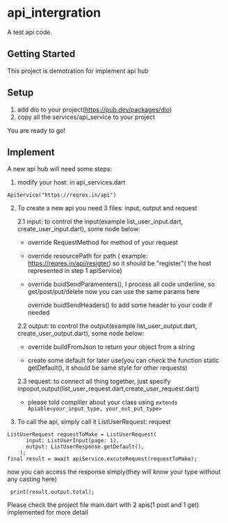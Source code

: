 # api_intergration

A test api code.

## Getting Started

This project is demotration for implement api hub

## Setup

1. add dio to your project(https://pub.dev/packages/dio)
2. copy all the services/api_service to your project
 
You are ready to go!


## Implement

A new api hub will need some steps:

1. modify your host: in api_services.dart 
```
ApiService("https://reqres.in/api")
```
2. To create a new api you need 3 files: input, output and request

    2.1 input: to control the input(example list_user_input.dart, create_user_input.dart), some node below:
    
    - override RequestMethod for method of your request
        
    - override resourcePath for path ( example: https://reqres.in/api/resigter) so it should be "register"( the host represented in step 1 apiService)
        
    - override buidSendParamenters(), I process all code underline, so get/post/put/delete now you can use the same params here
        
        override buidSendHeaders() to add some header to your code if needed
        
    2.2 output: to control the output(example list_user_output.dart, create_user_output.dart), some node below:

    - override buildFromJson to return your object from a string
        
    - create some default for later use(you can check the function static getDefault(), it should be same style for other requests)
        
    2.3 request: to connect all thing together, just specify inpoput,output(list_user_request.dart,create_user_request.dart)

    - please told compliler about your class using `extends Apiable<your_input_type, your_out_put_type>`

3. To call the api, simply call it 
ListUserRequest: request

```
ListUserRequest requestToMake = ListUserRequest(
      input: ListUserInput(page: 1),
      output: ListUserResponse.getDefault(),
    );
final result = await apiService.excuteRequest(requestToMake);
```

now you can access the response simply(they will know your type without any casting here)

```
 print(result.output.total);
```

Please check the project file main.dart with 2 apis(1 post and 1 get) implemented for more detail
